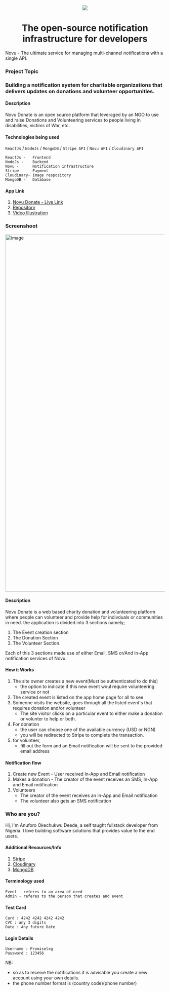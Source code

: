 <div align="center">
    <a href="https://connect.novu.co" target="_blank"><img src="https://user-images.githubusercontent.com/100117126/235352632-e3e22d9e-2c8b-43d3-a297-dd8fbd90fc56.png" /></a>
</div>

<h1 align="center">The open-source notification infrastructure for developers</h1>

<div>
Novu - The ultimate service for managing multi-channel notifications with a single API.
</div>

### Project Topic

<h3>Building a notification system for charitable organizations that delivers updates on donations and volunteer opportunities.</h3>

#### Description

Novu Donate is an open source platform that leveraged by an NGO to use and raise Donations and Volunteering services to people living in disabilities, victims of War, etc.

#### Technologies being used

`ReactJs` / `NodeJs` / `MongoDB` / `Stripe API` / `Novu API` / `Cloudinary API`

```
ReactJs -   Frontend
NodeJs -    Backend
Novu -      Notification infrastructure
Stripe -    Payment
Cloudinary- Image respository
MongoDB -   Database
```

#### App Link

1.  [Novu Donate - Live Link](https://novu-donate.netlify.app)
2.  [Repository](https://github.com/promiselxg/connect-readme/tree/promise)
3.  [Video Illustration](https://www.awesomescreenshot.com/video/17709606?key=1db68089db05d79cfc59578088d33856)

<h3>Screenshoot</h3>
<img width="1128" alt="image" src="https://res.cloudinary.com/promiselxg/image/upload/v1684873369/banking/Novu_Donate_pxtxfv.png">

#### Description

Novu Donate is a web based charity donation and volunteering platform where people can volunteer and provide help for indivduals or communities in need. the application is divided into 3 sections namely;

1.  The Event creation section
2.  The Donation Section
3.  The Volunteer Section.

Each of this 3 sections made use of either Email, SMS or/And In-App notification services of Novu.

#### How it Works

1.  The site owner creates a new event(Must be authenticated to do this)
    - the option to indicate if this new event woul require volunteering service or not
2.  The created event is listed on the app home page for all to see
3.  Someone visits the website, goes through all the listed event's that requires donation and/or volunteer
    - The site visitor clicks on a particular event to either make a donation or volunter to help or both.
4.  For donation
    - the user can choose one of the available currency (USD or NGN)
    - you will be redirected to Stripe to complete the transaction.
5.  for volunteer,
    - fill out the form and an Email notification will be sent to the provided email address

#### Notification flow

1. Create new Event - User received In-App and Email notification
2. Makes a donation - The creator of the event receives an SMS, In-App and Email notification
3. Volunteers
   - The creator of the event receives an In-App and Email notification
   - The volunteer also gets an SMS notification

<h3>Who are you?</h3>
<p>Hi, I'm Anuforo Okechukwu Deede, a self taught fullstack developer from Nigeria. I love building software solutions that provides value to the end users.</p>

<!-- <h3>Why have you decided to build this project?</h3>
I wanted to build an application that makes use of at least 3 of the available notification services provided by Novu, this application also needs to be something that can be used in real world. -->

#### Additional Resources/Info

1. [Stripe](https://www.stripe.com)
2. [Cloudinary](https://cloudinary.com/)
3. [MongoDB](https://cloud.mongodb.com/)

#### Terminology used

```
Event - referes to an area of need
Admin - referes to the person that creates and event
```

#### Test Card

```
Card : 4242 4242 4242 4242
CVC : any 3 digits
Date : Any future Date
```

#### Login Details

```
Username : Promiselxg
Password : 123456
```

NB:

- so as to receive the notifications it is advisable you create a new account using your own details.
- the phone number format is (country code)(phone number)
